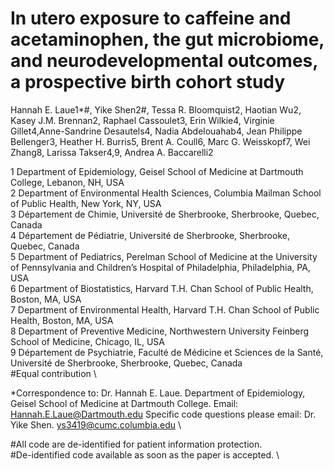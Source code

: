 # In utero exposure to caffeine and acetaminophen, the gut microbiome, and neurodevelopmental outcomes, a prospective birth cohort study

Hannah E. Laue1*#, Yike Shen2#, Tessa R. Bloomquist2, Haotian Wu2, Kasey J.M. Brennan2, Raphael Cassoulet3, Erin Wilkie4, 
Virginie Gillet4,Anne-Sandrine Desautels4, Nadia Abdelouahab4, Jean Philippe Bellenger3, Heather H. Burris5, Brent A. Coull6,
Marc G. Weisskopf7, Wei Zhang8, Larissa Takser4,9, Andrea A. Baccarelli2

1 Department of Epidemiology, Geisel School of Medicine at Dartmouth College, Lebanon, NH, USA \
2 Department of Environmental Health Sciences, Columbia Mailman School of Public Health, New York, NY, USA \
3 Département de Chimie, Université de Sherbrooke, Sherbrooke, Quebec, Canada \
4 Département de Pédiatrie, Université de Sherbrooke, Sherbrooke, Quebec, Canada \
5 Department of Pediatrics, Perelman School of Medicine at the University of Pennsylvania and Children’s Hospital of Philadelphia, Philadelphia, PA, USA \
6 Department of Biostatistics, Harvard T.H. Chan School of Public Health, Boston, MA, USA \
7 Department of Environmental Health, Harvard T.H. Chan School of Public Health, Boston, MA, USA \
8 Department of Preventive Medicine, Northwestern University Feinberg School of Medicine, Chicago, IL, USA \
9 Département de Psychiatrie, Faculté de Médicine et Sciences de la Santé, Université de Sherbrooke, Sherbrooke, Quebec, Canada \
#Equal contribution \

*Correspondence to: Dr. Hannah E. Laue. Department of Epidemiology, Geisel School of Medicine at Dartmouth College. Email: Hannah.E.Laue@Dartmouth.edu
Specific code questions please email: Dr. Yike Shen. ys3419@cumc.columbia.edu \

#All code are de-identified for patient information protection.  \
#De-identified code available as soon as the paper is accepted. \
